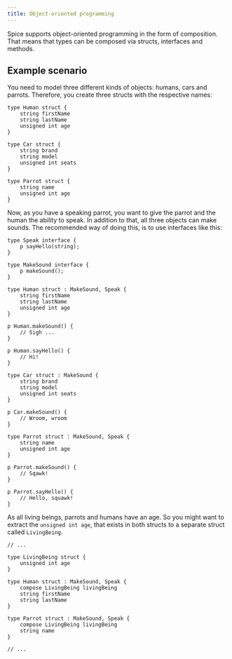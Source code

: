 ```yaml
---
title: Object-oriented programming
---
```


Spice supports object-oriented programming in the form of composition. That means that types can be composed via
structs, interfaces and methods.

## Example scenario

You need to model three different kinds of objects: humans, cars and parrots. Therefore, you create three structs with
the respective names:

```spice
type Human struct {
    string firstName
    string lastName
    unsigned int age
}

type Car struct {
    string brand
    string model
    unsigned int seats
}

type Parrot struct {
    string name
    unsigned int age
}
```

Now, as you have a speaking parrot, you want to give the parrot and the human the ability to speak. In addition to that,
all three objects can make sounds. The recommended way of doing this, is to use interfaces like this:

```spice
type Speak interface {
    p sayHello(string);
}

type MakeSound interface {
    p makeSound();
}

type Human struct : MakeSound, Speak {
    string firstName
    string lastName
    unsigned int age
}

p Human.makeSound() {
    // Sigh ...
}

p Human.sayHello() {
    // Hi!
}

type Car struct : MakeSound {
    string brand
    string model
    unsigned int seats
}

p Car.makeSound() {
    // Wroom, wroom
}

type Parrot struct : MakeSound, Speak {
    string name
    unsigned int age
}

p Parrot.makeSound() {
    // Sqawk!
}

p Parrot.sayHello() {
    // Hello, squawk!
}
```

As all living beings, parrots and humans have an age. So you might want to extract the `unsigned int age`, that exists
in both structs to a separate struct called `LivingBeing`.

```spice
// ...

type LivingBeing struct {
    unsigned int age
}

type Human struct : MakeSound, Speak {
    compose LivingBeing livingBeing
    string firstName
    string lastName
}

type Parrot struct : MakeSound, Speak {
    compose LivingBeing livingBeing
    string name
}

// ...
```